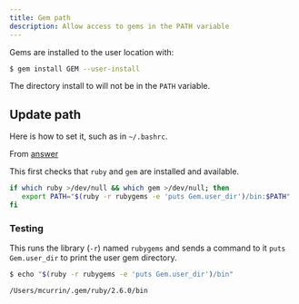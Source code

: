 ```yaml
---
title: Gem path
description: Allow access to gems in the PATH variable
---
```


Gems are installed to the user location with:

```sh
$ gem install GEM --user-install
```

The directory install to will not be in the `PATH` variable.


## Update path

Here is how to set it, such as in `~/.bashrc`.

From [answer](https://stackoverflow.com/questions/14607193/installing-gem-or-updating-rubygems-fails-with-permissions-error)

This first checks that `ruby` and `gem` are installed and available.

```sh
if which ruby >/dev/null && which gem >/dev/null; then
   export PATH="$(ruby -r rubygems -e 'puts Gem.user_dir')/bin:$PATH"
fi
```

### Testing

This runs the library (`-r`) named `rubygems` and sends a command to it `puts Gem.user_dir` to print the user gem directory.

```sh
$ echo "$(ruby -r rubygems -e 'puts Gem.user_dir')/bin"
```
```
/Users/mcurrin/.gem/ruby/2.6.0/bin
```


